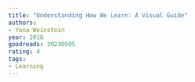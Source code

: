 ```yaml
---
title: "Understanding How We Learn: A Visual Guide"
authors:
- Yana Weinstein
year: 2018
goodreads: 39230505
rating: 4
tags:
- Learning
---
```

